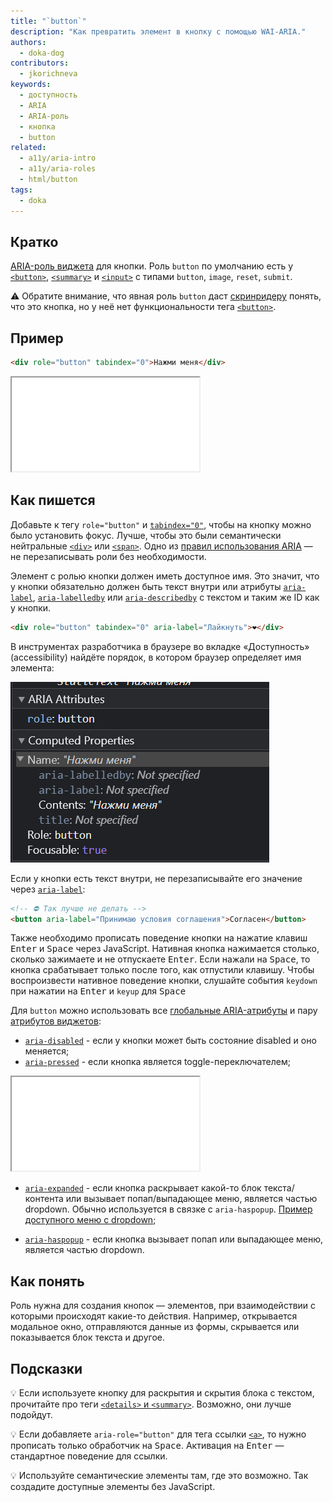 ```yaml
---
title: "`button`"
description: "Как превратить элемент в кнопку с помощью WAI-ARIA."
authors:
  - doka-dog
contributors:
  - jkorichneva
keywords:
  - доступность
  - ARIA
  - ARIA-роль
  - кнопка
  - button
related:
  - a11y/aria-intro
  - a11y/aria-roles
  - html/button
tags:
  - doka
---
```


## Кратко

[ARIA-роль виджета](/a11y/aria-roles/#roli-vidzhetov) для кнопки. Роль `button` по умолчанию есть у [`<button>`](/html/button/), [`<summary>`](/html/details/) и [`<input>`](/html/input/) c типами `button`, `image`, `reset`, `submit`.

<aside>

⚠️ Обратите внимание, что явная роль `button` даст [скринридеру](/a11y/screenreaders/) понять, что это кнопка, но у неё нет функциональности тега [`<button>`](/html/button/).

</aside>

## Пример

```html
<div role="button" tabindex="0">Нажми меня</div>
```
<iframe title="Кастомная кнопка с обработчиками клавиш" src="demos/button-with-interaction/" height="150"></iframe>

## Как пишется

Добавьте к тегу `role="button"` и [`tabindex="0"`](/html/global-attrs/#tabindex), чтобы на кнопку можно было установить фокус. Лучше, чтобы это были семантически нейтральные [`<div>`](/html/div/) или [`<span>`](/html/span/). Одно из [правил использования ARIA](/a11y/aria-intro/#pravila-ispolzovaniya) — не перезаписывать роли без необходимости.

Элемент с ролью кнопки должен иметь доступное имя. Это значит, что у кнопки обязательно должен быть текст внутри или атрибуты [`aria-label`](/a11y/aria-label/), [`aria-labelledby`](/a11y/aria-labelledby/) или [`aria-describedby`](/a11y/aria-describedby/) с текстом и таким же ID как у кнопки.
```html
<div role="button" tabindex="0" aria-label="Лайкнуть">❤️</div>
```
В инструментах разработчика в браузере во вкладке «Доступность» (accessibility) найдёте порядок, в котором браузер определяет имя элемента:

![Скриншот Accessibility tree браузера для определения доступного имени кнопки](./images/computed-name.png)

Если у кнопки есть текст внутри, не перезаписывайте его значение через [`aria-label`](/a11y/aria-label):

```html
<!-- ⛔ Так лучше не делать -->
<button aria-label="Принимаю условия соглашения">Согласен</button>
```
Также необходимо прописать поведение кнопки на нажатие клавиш <kbd>Enter</kbd> и <kbd>Space</kbd> через JavaScript.
Нативная кнопка нажимается столько, сколько зажимаете и не отпускаете <kbd>Enter</kbd>. Если нажали на <kbd>Space</kbd>, то кнопка срабатывает только после того, как отпустили клавишу. Чтобы воспроизвести нативное поведение кнопки, слушайте события `keydown` при нажатии на <kbd>Enter</kbd> и `keyup` для <kbd>Space</kbd>

Для `button` можно использовать все [глобальные ARIA-атрибуты](/a11y/aria-attrs/#globalnye-atributy) и пару [атрибутов виджетов](/a11y/aria-attrs/#atributy-vidzhetov):
- [`aria-disabled`](/a11y/aria-disabled) - если у кнопки может быть состояние disabled и оно меняется;
- [`aria-pressed`](/a11y/aria-pressed/) - если кнопка является toggle-переключателем;
<iframe title="Кнопка-переключатель" src="demos/button-toggle/" height="150"></iframe>

- [`aria-expanded`](/a11y/aria-expanded) - если кнопка раскрывает какой-то блок текста/контента или вызывает попап/выпадающее меню, является частью dropdown. Обычно используется в связке с `aria-haspopup`. [Пример доступного меню с dropdown](https://www.w3.org/WAI/ARIA/apg/patterns/menu-button/examples/menu-button-actions-active-descendant/);

- [`aria-haspopup`](/a11y/aria-haspopup) - если кнопка вызывает попап или выпадающее меню, является частью dropdown.

## Как понять

Роль нужна для создания кнопок — элементов, при взаимодействии с которыми происходят какие-то действия. Например, открывается модальное окно, отправляются данные из формы, скрывается или показывается блок текста и другое.

## Подсказки

💡 Если используете кнопку для раскрытия и скрытия блока с текстом, прочитайте про теги [`<details>` и `<summary>`](/html/details/). Возможно, они лучше подойдут.

💡 Если добавляете `aria-role="button"` для тега ссылки [`<a>`](/html/a/), то нужно прописать только обработчик на <kbd>Space</kbd>. Активация на <kbd>Enter</kbd> — стандартное поведение для ссылки.

💡 Используйте семантические элементы там, где это возможно. Так создадите доступные элементы без JavaScript.
